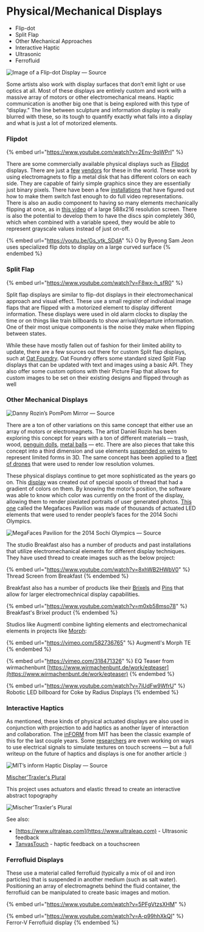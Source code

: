 # Physical/Mechanical Displays

* Flip-dot
* Split Flap
* Other Mechanical Approaches
* Interactive Haptic
* Ultrasonic
* Ferrofluid

![Image of a Flip-dot Display — Source](https://miro.medium.com/max/1200/1\*x82VuZ\_eZPx05cb-o7lNNQ.jpeg)

Some artists also work with display surfaces that don’t emit light or use optics at all. Most of these displays are entirely custom and work with a massive array of motors or other electromechanical means. Haptic communication is another big one that is being explored with this type of “display.” The line between sculpture and information display is really blurred with these, so its tough to quantify exactly what falls into a display and what is just a lot of motorized elements.

### Flipdot

{% embed url="https://www.youtube.com/watch?v=2Env-9qWPrI" %}

There are some commercially available physical displays such as [Flipdot](https://en.wikipedia.org/wiki/Flip-disc\_display) displays. There are just a [few](http://www.scoretronics.com/components/) [vendors](http://www.flipdots.com) for these in the world. These work by using electromagnets to flip a metal disk that has different colors on each side. They are capable of fairly simple graphics since they are essentially just binary pixels. There have been a few [installations](http://breakfastny.com/dot-screen) that have figured out how to make them switch fast enough to do full video representations. There is also an audio component to having so many elements mechanically flipping at once, as in [this video](https://www.youtube.com/watch?v=SJU2-1X8kHQ) of a large 588x216 resolution screen. There is also the potential to develop them to have the discs spin completely 360, which when combined with a variable speed, they would be able to represent grayscale values instead of just on-off.

{% embed url="https://youtu.be/Gs_ytk_SDdA" %}
O by Byeong Sam Jeon uses specialized flip dots to display on a large curved surface
{% endembed %}

### Split Flap

{% embed url="https://www.youtube.com/watch?v=F8wx-h_sfR0" %}

Split flap displays are similar to flip-dot displays in their electromechanical approach and visual effect. These use a small register of individual image flaps that are flipped with a motorized element to display different information. These displays were used in old alarm clocks to display the time or on things like train billboards to show arrival/departure information. One of their most unique components is the noise they make when flipping between states.

While these have mostly fallen out of fashion for their limited ability to update, there are a few sources out there for custom Split flap displays, such at [Oat Foundry](https://www.oatfoundry.com). Oat Foundry offers some standard sized Split Flap displays that can be updated with text and images using a basic API. They also offer some custom options with their Picture Flap that allows for custom images to be set on their existing designs and flipped through as well



### Other Mechanical Displays

![Danny Rozin’s PomPom Mirror — Source](https://miro.medium.com/max/1400/1\*dqBa10NCi6yztWRzH92ULA.jpeg)

There are a ton of other variations on this same concept that either use an array of motors or electromagnets. The artist Daniel Rozin has been exploring this concept for years with a ton of different materials — trash, wood, [penguin dolls](http://www.bitforms.com/rozin/penguins-mirror), [metal balls](http://www.smoothware.com/danny/newshinyballsmirror.html) — etc. There are also pieces that take this concept into a third dimension and use elements [suspended on wires](http://www.hypersonic.cc/%23!/projects/breakingwave) to represent limited forms in 3D. The same concept has been applied to a [fleet of drones](http://www.adweek.com/adfreak/intel-beautifully-lit-sky-first-faa-approved-drone-swarm-171318) that were used to render low resolution volumes.

These physical displays continue to get more sophisticated as the years go on. This [display](http://breakfastny.com/thread-screen) was created out of special spools of thread that had a gradient of colors on them. By knowing the motor’s position, the software was able to know which color was currently on the front of the display, allowing them to render pixelated portraits of user generated photos. [This one](https://vimeo.com/99030884) called the Megafaces Pavilion was made of thousands of actuated LED elements that were used to render people’s faces for the 2014 Sochi Olympics.

![MegaFaces Pavilion for the 2014 Sochi Olympics — Source](https://miro.medium.com/max/1400/1\*OdiLktZCLnx93XHMouXHvw.jpeg)

The studio Breakfast also has a number of products and past installations that utilize electromechanical elements for different display techniques. They have used thread to create images such as the below project:

{% embed url="https://www.youtube.com/watch?v=8xhWB2HWbV0" %}
Thread Screen from Breakfast
{% endembed %}

Breakfast also has a number of products like their [Brixels](https://breakfastny.com/brixels) and [Pins](https://breakfastny.com/works/silhouettes) that allow for larger electromechnical display capabilities.

{% embed url="https://www.youtube.com/watch?v=m0xb58mso78" %}
Breakfast's Brixel product
{% endembed %}

Studios like Augmentl combine lighting elements and electromechanical elements in projects like [Morph](https://augmentl.com/work/morph-te):

{% embed url="https://vimeo.com/582736765" %}
Augmentl's Morph TE
{% endembed %}

{% embed url="https://vimeo.com/318471326" %}
EQ Teaser from wirmachenbunt [https://www.wirmachenbunt.de/work/eqteaser](https://www.wirmachenbunt.de/work/eqteaser)
{% endembed %}

{% embed url="https://www.youtube.com/watch?v=7iUdFw9WfrU" %}
Robotic LED billboard for Coke by Radius Displays
{% endembed %}

### Interactive Haptics

As mentioned, these kinds of physical actuated displays are also used in conjunction with projection to add haptics as another layer of interaction and collaboration. The [inFORM](http://tangible.media.mit.edu/project/inform/) from MIT has been the classic example of this for the last couple years. Some [researchers](http://www.olivierbau.com/teslatouch.php) are even working on ways to use electrical signals to simulate textures on touch screens — but a full writeup on the future of haptics and displays is one for another article :)

![MIT’s inform Haptic Display — Source](https://miro.medium.com/max/1400/1\*xX76RXf6Lwn6eVI0WxYnuA.jpeg)

[Mischer'Traxler's Plural](https://mischertraxler.com/projects/plural-and-spannungsfeld/)

This project uses actuators and elastic thread to create an interactive abstract topography

![Mischer'Traxler's Plural](../.gitbook/assets/mischertraxler\_PLURAL\_exclusion-new.gif)

See also:

* [https://www.ultraleap.com](https://www.ultraleap.com) - Ultrasonic feedback
* [TanvasTouch](https://www.theverge.com/ces/2017/1/5/14185134/tanvas-touchscreen-haptic-feedback-ces-2017) - haptic feedback on a touchscreen



### Ferrofluid Displays

These use a material called ferrofluid (typically a mix of oil and iron particles) that is suspended in another medium (such as salt water). Positioning an array of electromagnets behind the fluid container, the ferrofluid can be manipulated to create basic images and motion.

{% embed url="https://www.youtube.com/watch?v=5PFgVtzsXHM" %}

{% embed url="https://www.youtube.com/watch?v=A-p99hhXkQI" %}
Ferror-V Ferrofluid display
{% endembed %}


